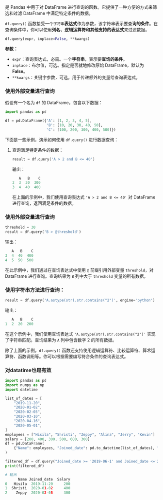 是 Pandas 中用于对 DataFrame 进行查询的函数。它提供了一种方便的方式来筛选和过滤 DataFrame 中满足特定条件的数据。

`df.query()` 函数接受一个`字符串`**表达式**作为参数，该字符串表示要查**询的条件**。在查询条件中，你可以使用**列名、逻辑运算符和其他支持的表达式**来过滤数据。

```python
df.query(expr, inplace=False, **kwargs)
```

**参数：**
- `expr`：查询表达式，必需。一个**字符串**，表示要**查询的条件**。
- `inplace`：布尔值，可选。指定是否就地修改原始 DataFrame，默认为 **False**。
- `**kwargs`：关键字参数，可选。用于传递额外的变量给查询表达式。


### 使用外部变量进行查询

假设有一个名为 `df` 的 DataFrame，包含以下数据：
```python
import pandas as pd

df = pd.DataFrame({'A': [1, 2, 3, 4, 5],
                   'B': [10, 20, 30, 40, 50],
                   'C': [100, 200, 300, 400, 500]})
```

下面是一些示例，演示如何使用 `df.query()` 进行数据查询：

1. 查询满足特定条件的数据：

   ```python
   result = df.query('A > 2 and B <= 40')
   ```

   输出：

   ```python
      A   B    C
   2  3  30  300
   3  4  40  400
   ```

   在上面的示例中，我们使用查询表达式 `'A > 2 and B <= 40'` 对 DataFrame 进行查询，返回满足条件的数据。

### 使用外部变量进行查询

   ```python
   threshold = 30
   result = df.query('B > @threshold')
   ```

   输出：

   ```python
      A   B    C
   3  4  40  400
   4  5  50  500
   ```

   在此示例中，我们通过在查询表达式中使用 `@` 前缀引用外部变量 `threshold`，对 DataFrame 进行查询。查询结果为 `B` 列中大于 `threshold` 变量的所有数据。

### 使用字符串方法进行查询：

   ```python
   result = df.query('A.astype(str).str.contains("2")', engine='python')
   ```

   输出：

   ```python
      A   B    C
   1  2  20  200
   ```

   在这个示例中，我们使用查询表达式 `'A.astype(str).str.contains("2")'` 实现了字符串匹配。查询结果为 `A` 列中包含数字 2 的所有数据。

除了上面的示例，`df.query()` 函数还支持使用逻辑运算符、比较运算符、算术运算符、函数调用等。你可以根据需要编写符合条件的查询表达式。


### 对datatime也是有效

```python
import pandas as pd
import numpy as np
import datetime

list_of_dates = [
    "2019-11-20",
    "2020-01-02",
    "2020-02-05",
    "2020-03-10",
    "2020-04-16",
    "2020-05-01",
]
employees = ["Hisila", "Shristi", "Zeppy", "Alina", "Jerry", "Kevin"]
salary = [200, 400, 300, 500, 600, 300]
df = pd.DataFrame(
    {"Name": employees, "Joined_date": pd.to_datetime(list_of_dates), "Salary": salary}
)

filtered_df = df.query("Joined_date >= '2019-06-1' and Joined_date <='2020-02-05'")
print(filtered_df)

# 输出
      Name Joined_date  Salary
0   Hisila  2019-11-20     200
1  Shristi  2020-01-02     400
2    Zeppy  2020-02-05     300
```
